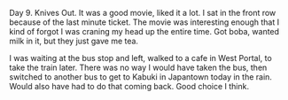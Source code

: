 Day 9. Knives Out. It was a good movie, liked it a lot. I sat in the front row because of the last minute ticket. The movie was interesting enough that I kind of forgot I was craning my head up the entire time. Got boba, wanted milk in it, but they just gave me tea.

I was waiting at the bus stop and left, walked to a cafe in West Portal, to take the train later. There was no way I would have taken the bus, then switched to another bus to get to Kabuki in Japantown today in the rain. Would also have had to do that coming back. Good choice I think.
